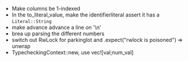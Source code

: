 - Make columns be 1-indexed
- In the to_literal_value, make the identifierliteral assert it has a `Literal::String`
- make advance advance a line on '\n'
- brea up parsing the different numbers
- switch out RwLock for parkinglot and .expect("rwlock is poisoned") => unwrap
- TypecheckingContext::new, use vec![val;num_val]
